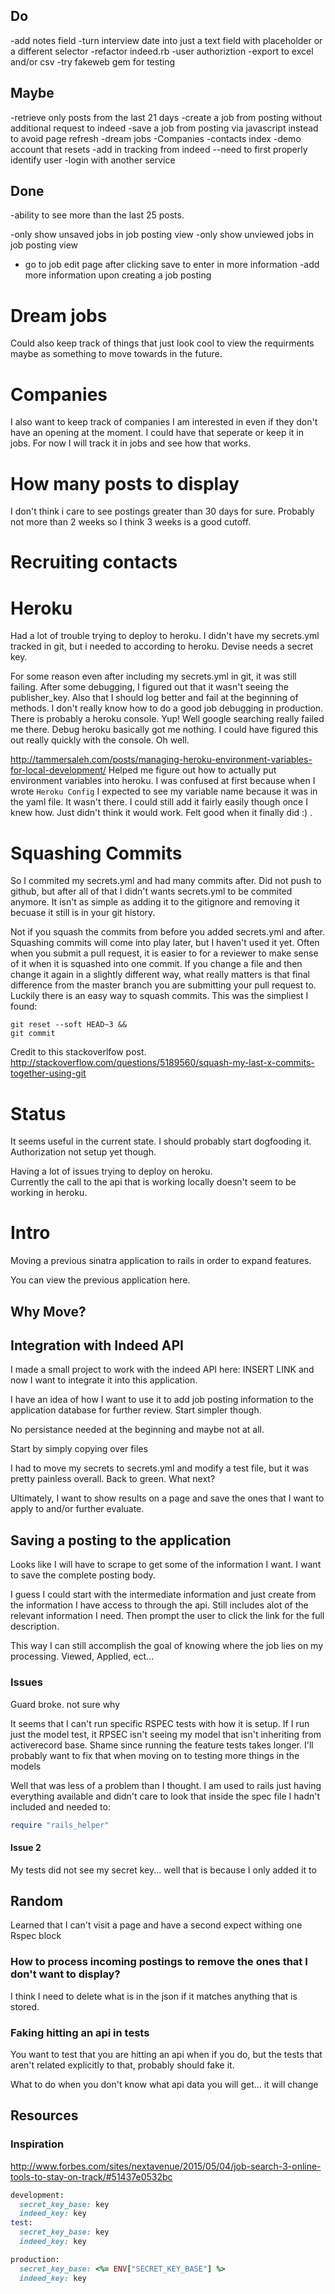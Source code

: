 ## Do
-add notes field
-turn interview date into just a text field with placeholder or a different selector
-refactor indeed.rb
-user authoriztion
-export to excel and/or csv
-try fakeweb gem for testing


## Maybe

-retrieve only posts from the last 21 days
-create a job from posting without additional request to indeed
-save a job from posting via javascript instead to avoid page refresh
-dream jobs
-Companies
-contacts index
-demo account that resets
-add in tracking from indeed
--need to first properly identify user
-login with another service

## Done
-ability to see more than the last 25 posts.

-only show unsaved jobs in job posting view
-only show unviewed jobs in job posting view
- go to job edit page after clicking save to enter in more information
-add more information upon creating a job posting

# Dream jobs
Could also keep track of things that just look cool to view the requirments maybe as something to move towards in the future.  

# Companies
I also want to keep track of companies I am interested in even if they don't have an opening at the moment.  I could have that seperate or keep it in jobs.  For now I will track it in jobs and see how that works.

# How many posts to display
I don't think i care to see postings greater than 30 days for sure.  Probably not more than 2 weeks so I think 3 weeks is a good cutoff.
# Recruiting contacts

# Heroku
Had a lot of trouble trying to deploy to heroku.  I didn't have my secrets.yml tracked in git, but i needed to according to heroku.  Devise needs a secret key.  

For some reason even after including my secrets.yml in git, it was still failing.  After some debugging, I figured out that it wasn't seeing the publisher_key.  Also that I should log better and fail at the beginning of methods.  I don't really know how to do a good job debugging in production.  There is probably a heroku console.  Yup!  Well google searching really failed me there.  Debug heroku basically got me nothing.  I could have figured this out really quickly with the console.  Oh well.

http://tammersaleh.com/posts/managing-heroku-environment-variables-for-local-development/ Helped me figure out how to actually put environment variables into heroku.  I was confused at first because when I wrote ``` Heroku Config ``` I expected to see my variable name because it was in the yaml file.  It wasn't there.  I could still add it fairly easily though once I knew how.  Just didn't think it would work.  Felt good when it finally did :) .

# Squashing Commits
So I commited my secrets.yml and had many commits after.  Did not push to github, but after all of that I didn't wants secrets.yml to be commited anymore.  It isn't as simple as adding it to the gitignore and removing it becuase it still is in your git history.  

Not if you squash the commits from before you added secrets.yml and after.  Squashing commits will come into play later, but I haven't used it yet.  Often when you submit a pull request, it is easier to for a reviewer to make sense of it when it is squashed into one commit.  If you change a file and then change it again in a slightly different way, what really matters is that final difference from the master branch you are submitting your pull request to.  Luckily there is an easy way to squash commits.  This was the simpliest I found:

```
git reset --soft HEAD~3 &&
git commit
```
Credit to this stackoverlfow post.  http://stackoverflow.com/questions/5189560/squash-my-last-x-commits-together-using-git
# Status
It seems useful in the current state.  I should probably start dogfooding it.  Authorization not setup yet though.  

Having a lot of issues trying to deploy on heroku.  
Currently the call to the api that is working locally doesn't seem to be working in heroku.  
# Intro



Moving a previous sinatra application to rails in order to expand features.

You can view the previous application here.

## Why Move?

## Integration with Indeed API
I made a small project to work with the indeed API here: INSERT LINK and now I want
to integrate it into this application.  

I have an idea of how I want to use it to add job posting information to the application database for further review.  Start simpler though.  

No persistance needed at the beginning and maybe not at all.  

Start by simply copying over files

I had to move my secrets to secrets.yml and modify a test file, but it was pretty painless overall.  Back to green.  What next?

Ultimately, I want to show results on a page and save the ones that I want to apply to and/or further evaluate.

## Saving a posting to the application
Looks like I will have to scrape to get some of the information I want.  I want to save the complete posting body.  

I guess I could start with the intermediate information and just create from the information I have access to through the api.  Still includes alot of the relevant information I need.  Then prompt the user to click the link for the full description.  

This way I can still accomplish the goal of knowing where the job lies on my processing.  Viewed, Applied, ect...





### Issues
Guard broke.  not sure why

It seems that I can't run specific RSPEC tests with how it is setup.  If I run just the model test, it RPSEC isn't seeing my model that isn't inheriting from activerecord base.  Shame since running the feature tests takes longer.  I'll probably want to fix that when moving on to testing more things in the models

Well that was less of a problem than I thought.  I am used to rails just having everything available and didn't care to look that inside the spec file I hadn't included and needed to:
```ruby
require "rails_helper"
```

#### Issue 2
My tests did not see my secret key... well that is because I only added it to

## Random
Learned that I can't visit a page and have a second expect withing one Rspec block

### How to process incoming postings to remove the ones that I don't want to display?
I think I need to delete what is in the json if it matches anything that is stored.  

### Faking hitting an api in tests
You want to test that you are hitting an api when if you do, but the tests that aren't related explicitly to that, probably should fake it.  

What to do when you don't know what api data you will get... it will change  

## Resources
### Inspiration
http://www.forbes.com/sites/nextavenue/2015/05/04/job-search-3-online-tools-to-stay-on-track/#51437e0532bc


``` ruby
development:
  secret_key_base: key
  indeed_key: key
test:
  secret_key_base: key
  indeed_key: key

production:
  secret_key_base: <%= ENV["SECRET_KEY_BASE"] %>
  indeed_key: key
```



##
